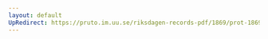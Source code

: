 ```yaml
---
layout: default
UpRedirect: https://pruto.im.uu.se/riksdagen-records-pdf/1869/prot-1869--ak--130/prot-1869--ak--130_006.pdf
---
```


